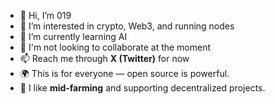 - 👋 Hi, I’m 019 
- 👀 I’m interested in crypto, Web3, and running nodes
- 🌱 I’m currently learning AI
- 💞️ I'm not looking to collaborate at the moment
- 📫 Reach me through **X (Twitter)** for now
- 🌍 This is for everyone — open source is powerful.
- 🌾 I like **mid-farming** and supporting decentralized projects.


<!---
ojen123/ojen123 is a ✨ special ✨ repository because its `README.md` (this file) appears on your GitHub profile.
You can click the Preview link to take a look at your changes.
--->

